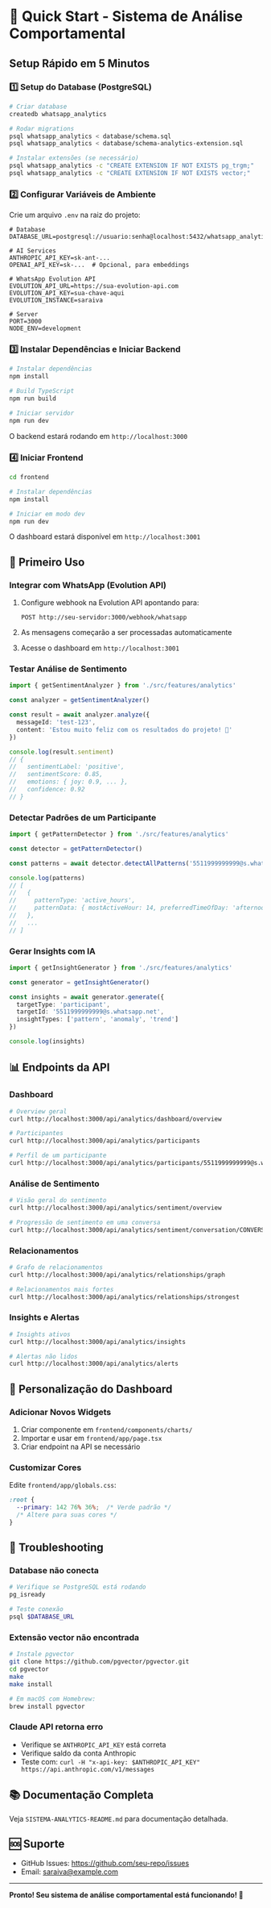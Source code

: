 # 🚀 Quick Start - Sistema de Análise Comportamental

## Setup Rápido em 5 Minutos

### 1️⃣ Setup do Database (PostgreSQL)

```bash
# Criar database
createdb whatsapp_analytics

# Rodar migrations
psql whatsapp_analytics < database/schema.sql
psql whatsapp_analytics < database/schema-analytics-extension.sql

# Instalar extensões (se necessário)
psql whatsapp_analytics -c "CREATE EXTENSION IF NOT EXISTS pg_trgm;"
psql whatsapp_analytics -c "CREATE EXTENSION IF NOT EXISTS vector;"
```

### 2️⃣ Configurar Variáveis de Ambiente

Crie um arquivo `.env` na raiz do projeto:

```env
# Database
DATABASE_URL=postgresql://usuario:senha@localhost:5432/whatsapp_analytics

# AI Services
ANTHROPIC_API_KEY=sk-ant-...
OPENAI_API_KEY=sk-...  # Opcional, para embeddings

# WhatsApp Evolution API
EVOLUTION_API_URL=https://sua-evolution-api.com
EVOLUTION_API_KEY=sua-chave-aqui
EVOLUTION_INSTANCE=saraiva

# Server
PORT=3000
NODE_ENV=development
```

### 3️⃣ Instalar Dependências e Iniciar Backend

```bash
# Instalar dependências
npm install

# Build TypeScript
npm run build

# Iniciar servidor
npm run dev
```

O backend estará rodando em `http://localhost:3000`

### 4️⃣ Iniciar Frontend

```bash
cd frontend

# Instalar dependências
npm install

# Iniciar em modo dev
npm run dev
```

O dashboard estará disponível em `http://localhost:3001`

## 🎯 Primeiro Uso

### Integrar com WhatsApp (Evolution API)

1. Configure webhook na Evolution API apontando para:
   ```
   POST http://seu-servidor:3000/webhook/whatsapp
   ```

2. As mensagens começarão a ser processadas automaticamente

3. Acesse o dashboard em `http://localhost:3001`

### Testar Análise de Sentimento

```typescript
import { getSentimentAnalyzer } from './src/features/analytics'

const analyzer = getSentimentAnalyzer()

const result = await analyzer.analyze({
  messageId: 'test-123',
  content: 'Estou muito feliz com os resultados do projeto! 🎉'
})

console.log(result.sentiment)
// {
//   sentimentLabel: 'positive',
//   sentimentScore: 0.85,
//   emotions: { joy: 0.9, ... },
//   confidence: 0.92
// }
```

### Detectar Padrões de um Participante

```typescript
import { getPatternDetector } from './src/features/analytics'

const detector = getPatternDetector()

const patterns = await detector.detectAllPatterns('5511999999999@s.whatsapp.net')

console.log(patterns)
// [
//   {
//     patternType: 'active_hours',
//     patternData: { mostActiveHour: 14, preferredTimeOfDay: 'afternoon', ... }
//   },
//   ...
// ]
```

### Gerar Insights com IA

```typescript
import { getInsightGenerator } from './src/features/analytics'

const generator = getInsightGenerator()

const insights = await generator.generate({
  targetType: 'participant',
  targetId: '5511999999999@s.whatsapp.net',
  insightTypes: ['pattern', 'anomaly', 'trend']
})

console.log(insights)
```

## 📊 Endpoints da API

### Dashboard
```bash
# Overview geral
curl http://localhost:3000/api/analytics/dashboard/overview

# Participantes
curl http://localhost:3000/api/analytics/participants

# Perfil de um participante
curl http://localhost:3000/api/analytics/participants/5511999999999@s.whatsapp.net/profile
```

### Análise de Sentimento
```bash
# Visão geral do sentimento
curl http://localhost:3000/api/analytics/sentiment/overview

# Progressão de sentimento em uma conversa
curl http://localhost:3000/api/analytics/sentiment/conversation/CONVERSATION_JID/progression
```

### Relacionamentos
```bash
# Grafo de relacionamentos
curl http://localhost:3000/api/analytics/relationships/graph

# Relacionamentos mais fortes
curl http://localhost:3000/api/analytics/relationships/strongest
```

### Insights e Alertas
```bash
# Insights ativos
curl http://localhost:3000/api/analytics/insights

# Alertas não lidos
curl http://localhost:3000/api/analytics/alerts
```

## 🎨 Personalização do Dashboard

### Adicionar Novos Widgets

1. Criar componente em `frontend/components/charts/`
2. Importar e usar em `frontend/app/page.tsx`
3. Criar endpoint na API se necessário

### Customizar Cores

Edite `frontend/app/globals.css`:

```css
:root {
  --primary: 142 76% 36%;  /* Verde padrão */
  /* Altere para suas cores */
}
```

## 🔧 Troubleshooting

### Database não conecta
```bash
# Verifique se PostgreSQL está rodando
pg_isready

# Teste conexão
psql $DATABASE_URL
```

### Extensão vector não encontrada
```bash
# Instale pgvector
git clone https://github.com/pgvector/pgvector.git
cd pgvector
make
make install

# Em macOS com Homebrew:
brew install pgvector
```

### Claude API retorna erro
- Verifique se `ANTHROPIC_API_KEY` está correta
- Verifique saldo da conta Anthropic
- Teste com: `curl -H "x-api-key: $ANTHROPIC_API_KEY" https://api.anthropic.com/v1/messages`

## 📚 Documentação Completa

Veja `SISTEMA-ANALYTICS-README.md` para documentação detalhada.

## 🆘 Suporte

- GitHub Issues: https://github.com/seu-repo/issues
- Email: saraiva@example.com

---

**Pronto! Seu sistema de análise comportamental está funcionando! 🎉**
